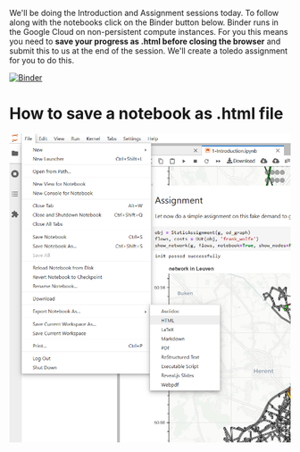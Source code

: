 We'll be doing the Introduction and Assignment sessions today. To follow along with the notebooks click on the Binder button below.
Binder runs in the Google Cloud on non-persistent compute instances. For you this means you need to 
**save your progress as .html before closing the browser**
and submit this to us at the end of the session. 
We'll create a toledo assignment for you to do this.

[![Binder](https://mybinder.org/badge_logo.svg)](https://mybinder.org/v2/git/https%3A%2F%2Fgitlab.kuleuven.be%2FITSCreaLab%2Feducation-public%2Ftraffic-engineering/FirstSessions)

# How to save a notebook as .html file
![](saving_html_binder.PNG)